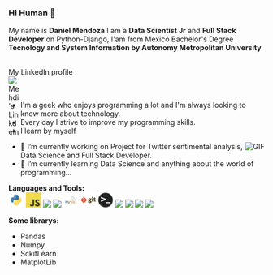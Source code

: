 

### Hi Human  👋
My name is **Daniel Mendoza** I am a **Data Scientist Jr** and **Full Stack Developer** on Python-Django, I'am from Mexico Bachelor's Degree **Tecnology and System Information by Autonomy Metropolitan University**
<br>
<br>

My LinkedIn profile
<br>
<a href="https://www.linkedin.com/in/daniel-perfecto-784515160/">
  <img align="left" alt="Mehdi's LinkdeIn" width="22px" src="https://cdn.jsdelivr.net/npm/simple-icons@v3/icons/linkedin.svg" />
</a>
<br>
<br>
- I'm a geek who enjoys programming a lot and I'm always looking to know more about technology.
- Every day I strive to improve my programming skills.
- I learn by myself

<img align="right" alt="GIF" src="https://i.pinimg.com/originals/e4/26/70/e426702edf874b181aced1e2fa5c6cde.gif" />

- 🔭 I’m currently working on Project for Twitter sentimental analysis, Data Science and Full Stack Developer. 
- 🌱 I’m currently learning Data Science and anything about the world of programming...
<!--- 👯 I’m looking to collaborate on 
  🤔 I’m looking for help with ... 
- 💬 Ask me about any tech topic
- 📫 How to reach me: ...
- 😄 Pronouns: ...
- ⚡ Fun fact: ...
-->


**Languages and Tools:**  
<code><img height="30" src="https://raw.githubusercontent.com/github/explore/80688e429a7d4ef2fca1e82350fe8e3517d3494d/topics/python/python.png"></code>
<code><img height="30" src="https://raw.githubusercontent.com/github/explore/80688e429a7d4ef2fca1e82350fe8e3517d3494d/topics/javascript/javascript.png"></code>
<code><img height="40" src="https://cdn.iconscout.com/icon/free/png-512/django-12-1175186.png"></code>
<code><img height="40" src="https://cdn.iconscout.com/icon/free/png-512/mongodb-5-1175140.png"></code>
<code><img height="30" src="https://raw.githubusercontent.com/github/explore/80688e429a7d4ef2fca1e82350fe8e3517d3494d/topics/mysql/mysql.png"></code>
<code><img height="30" src="https://raw.githubusercontent.com/github/explore/80688e429a7d4ef2fca1e82350fe8e3517d3494d/topics/git/git.png"></code>
<code><img height="30" src="https://raw.githubusercontent.com/github/explore/80688e429a7d4ef2fca1e82350fe8e3517d3494d/topics/terminal/terminal.png"></code>
<code><img height="40" src="https://miro.medium.com/max/800/1*Q5EUk28Xc3iCDoMSkrd1_w.png"></code>
<code><img aling="left" width=30 src="https://upload.wikimedia.org/wikipedia/commons/thumb/2/2d/Visual_Studio_Code_1.18_icon.svg/1028px-Visual_Studio_Code_1.18_icon.svg.png"></code>
<code><img height="30" src="https://www.spyder-ide.org/static/images/spyder-logo.svg"></code>
<code><img height="30" src="https://upload.wikimedia.org/wikipedia/commons/thumb/3/38/Jupyter_logo.svg/1200px-Jupyter_logo.svg.png"></code>

**Some librarys:**
- Pandas
- Numpy
- SckitLearn
- MatplotLib

<!--
**danperfectboss/danperfectboss** is a ✨ _special_ ✨ repository because its `README.md` (this file) appears on your GitHub profile.
